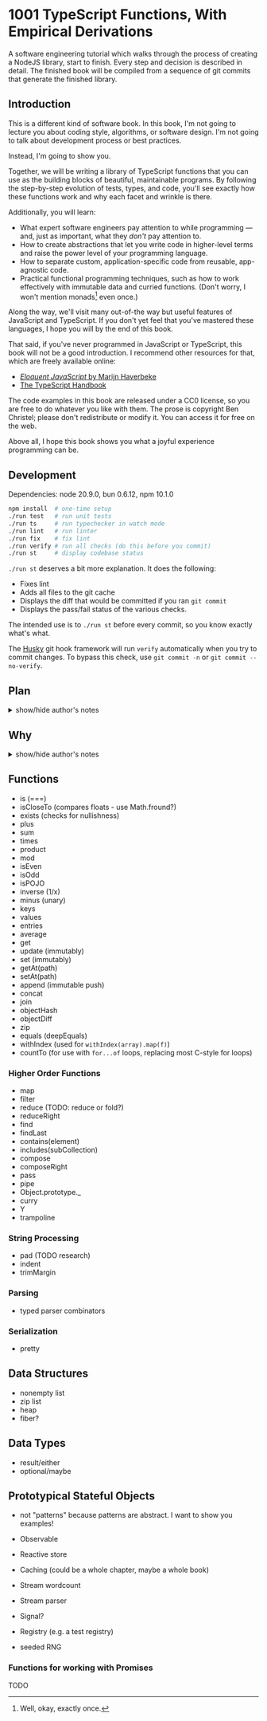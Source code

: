# 1001 TypeScript Functions, With Empirical Derivations

A software engineering tutorial which walks through the process of creating a NodeJS library, start to finish. Every step and decision is described in detail. The finished book will be compiled from a sequence of git commits that generate the finished library.

## Introduction

This is a different kind of software book. In this book, I'm not going to lecture you about coding style, algorithms, or software design. I'm not going to talk about development process or best practices.

Instead, I'm going to show you.

Together, we will be writing a library of TypeScript functions that you can use as the building blocks of beautiful, maintainable programs. By following the step-by-step evolution of tests, types, and code, you'll see exactly how these functions work and why each facet and wrinkle is there.

Additionally, you will learn:

- What expert software engineers pay attention to while programming — and, just as important, what they _don't_ pay attention to.
- How to create abstractions that let you write code in higher-level terms and raise the power level of your programming language.
- How to separate custom, application-specific code from reusable, app-agnostic code.
- Practical functional programming techniques, such as how to work effectively with immutable data and curried functions. (Don't worry, I won't mention monads[^monad] even once.)

[^monad]: Well, okay, exactly once.

Along the way, we'll visit many out-of-the way but useful features of JavaScript and TypeScript. If you don't yet feel that you've mastered these languages, I hope you will by the end of this book.

That said, if you've never programmed in JavaScript or TypeScript, this book will not be a good introduction. I recommend other resources for that, which are freely available online:

- [_Eloquent JavaScript_ by Marijn Haverbeke](https://eloquentjavascript.net/)
- [The TypeScript Handbook](https://www.typescriptlang.org/docs/handbook/intro.html)

The code examples in this book are released under a CC0 license, so you are free to do whatever you like with them. The prose is copyright Ben Christel; please don't redistribute or modify it. You can access it for free on the web.

Above all, I hope this book shows you what a joyful experience programming can be.

## Development

Dependencies: node 20.9.0, bun 0.6.12, npm 10.1.0

```sh
npm install  # one-time setup
./run test   # run unit tests
./run ts     # run typechecker in watch mode
./run lint   # run linter
./run fix    # fix lint
./run verify # run all checks (do this before you commit)
./run st     # display codebase status
```

`./run st` deserves a bit more explanation. It does the following:

- Fixes lint
- Adds all files to the git cache
- Displays the diff that would be committed if you ran `git commit`
- Displays the pass/fail status of the various checks.

The intended use is to `./run st` before every commit, so you know exactly what's what.

The [Husky](https://typicode.github.io/husky/) git hook framework will run `verify` automatically when you try to commit changes. To bypass this check, use `git commit -n` or `git commit --no-verify`.

## Plan

<details>
<summary>show/hide author's notes</summary>

I suspect that trying to write the code and prose together in one pass is going to be a nightmare. I'll certainly need to backtrack and fix up code at various points; if that also involves revisions to prose it will be much harder.

Therefore, my current plan is to implement the functions first, committing each step of the TDD cycle separately. That means one commit for red, a second commit for green, and possibly a third commit for refactor. I will maintain a notes file so I remember interesting decisions I made along the way.

Once the code is in a good state, I will start to write the prose, referencing specific commits for code examples. https://diff2html.xyz appears to be a good tool for converting git diffs to HTML. A template syntax like this should suffice:

```
{{diff [commit sha] --context-lines 5}}
```

If I'm using mdsite, that probably means writing a plugin system for it, which I've been meaning to do anyway.

</details>

## Why

<details>
<summary>show/hide author's notes</summary>

I have several reasons for working on this particular project.

1. Programmers who want to improve their craft face a hurdle: they don't encounter many examples of good code. They have to go out of their way to find such examples. The search is difficult. Good code is typically not labeled as such. No one is directing their attention to it. As a result, it's hard for new programmers to develop good taste in software.
2. Reading good code isn't enough to know how to write it. The process of programming rarely mirrors the finished product in structure. To learn to program well, one needs to see what good process looks like — but it should be a somewhat sanitized, curated version of the process, with the false starts and mistakes abridged, and called out as soon as they happen.
3. A common design problem I see in my daily work is that programs do not cleanly separate different domains or layers of abstraction. This lack of distinction makes the program harder to understand, and its parts impossible to reuse safely. In order to separate domains, one needs to be able to distinguish (at least) between application-specific and application-agnostic functions. It becomes easier to recognize application-agnostic functionality in a program when one has a ready-made concept, already learned, which fits the functionality. The library developed in this tutorial provides a vocabulary of such concepts.
4. Another design problem I often see is that parsing and serialization are not distinguished from core business logic. The result is that all of the code is more complex and error-prone than it needs to be. I'd like to believe this problem arises because programmers aren't comfortable writing parsers and serializers, or don't know patterns for doing so. This tutorial will hopefully build that comfort and introduce those patterns.
5. The final problem I aim to address is software development's lack of empiricism. By empiricism, I mean simply the engineer's ability to articulate why each facet or distinction in a design exists, by pointing out a specific, concrete problem that would occur if the distinction were not there. The lack of empiricism in software leads to designs that are more complicated, and thus more expensive to change, than they need to be. It also creates an atmosphere where engineers fear making significant changes to existing code, because they don't know what they might accidentally break. In this tutorial, I take an empirical approach, using examples of desired behavior to motivate each step in the evolution of the code. (Yes, this means TDD.) I have found the way of thinking that TDD teaches to be very valuable, whether or not I choose to write tests for any particular bit of code.

</details>

## Functions

- is (===)
- isCloseTo (compares floats - use Math.fround?)
- exists (checks for nullishness)
- plus
- sum
- times
- product
- mod
- isEven
- isOdd
- isPOJO
- inverse (1/x)
- minus (unary)
- keys
- values
- entries
- average
- get
- update (immutably)
- set (immutably)
- getAt(path)
- setAt(path)
- append (immutable push)
- concat
- join
- objectHash
- objectDiff
- zip
- equals (deepEquals)
- withIndex (used for `withIndex(array).map(f)`)
- countTo (for use with `for...of` loops, replacing most C-style for loops)

### Higher Order Functions

- map
- filter
- reduce (TODO: reduce or fold?)
- reduceRight
- find
- findLast
- contains(element)
- includes(subCollection)
- compose
- composeRight
- pass
- pipe
- Object.prototype._
- curry
- Y
- trampoline

### String Processing

- pad (TODO research)
- indent
- trimMargin

### Parsing

- typed parser combinators

### Serialization

- pretty

## Data Structures

- nonempty list
- zip list
- heap
- fiber?

## Data Types

- result/either
- optional/maybe

## Prototypical Stateful Objects

- not "patterns" because patterns are abstract. I want to show you examples!

- Observable
- Reactive store
- Caching (could be a whole chapter, maybe a whole book)
- Stream wordcount
- Stream parser
- Signal?
- Registry (e.g. a test registry)
- seeded RNG

### Functions for working with Promises

TODO
